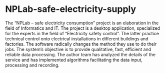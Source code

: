 # NPLab-safe-electricity-supply
The “NPLab – safe electricity consumption” project is an elaboration in the field of Informatics and IT. The project is a desktop application, specialized for the experts in the field of “Electricity safety control”. The latter practice technical control onto electrical installations in different buildings and factories. The software radically changes the method they use to do their jobs. The system’s objective is to provide qualitative, fast, efficient and reliable data processing. The author team has analyzed the details of the service and has implemented algorithms facilitating the data input, processing and recording.

